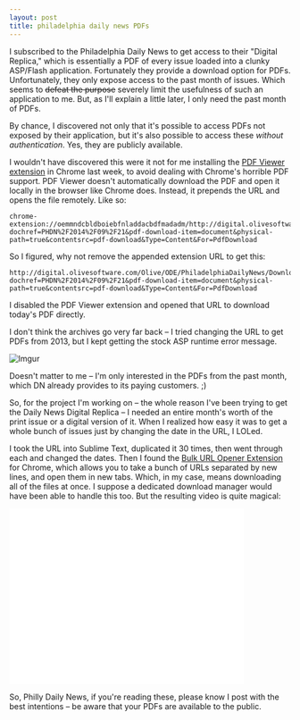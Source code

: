 ```yaml
---
layout: post
title: philadelphia daily news PDFs
---
```


I subscribed to the Philadelphia Daily News to get access to their "Digital Replica," which is essentially a PDF of every issue loaded into a clunky ASP/Flash application. Fortunately they provide a download option for PDFs. Unfortunately, they only expose access to the past month of issues. Which seems to ~~defeat the purpose~~ severely limit the usefulness of such an application to me. But, as I'll explain a little later, I only need the past month of PDFs.

By chance, I discovered not only that it's possible to access PDFs not exposed by their application, but it's also possible to access these *without authentication*. Yes, they are publicly available.

I wouldn't have discovered this were it not for me installing the [PDF Viewer extension](https://chrome.google.com/webstore/detail/pdf-viewer/oemmndcbldboiebfnladdacbdfmadadm?hl=en) in Chrome last week, to avoid dealing with Chrome's horrible PDF support. PDF Viewer doesn't automatically download the PDF and open it locally in the browser like Chrome does. Instead, it prepends the URL and opens the file remotely. Like so:

```
chrome-extension://oemmndcbldboiebfnladdacbdfmadadm/http://digital.olivesoftware.com/Olive/ODE/PhiladelphiaDailyNews/DownloadPdf.aspx?dochref=PHDN%2F2014%2F09%2F21&pdf-download-item=document&physical-path=true&contentsrc=pdf-download&Type=Content&For=PdfDownload
```

So I figured, why not remove the appended extension URL to get this:

```
http://digital.olivesoftware.com/Olive/ODE/PhiladelphiaDailyNews/DownloadPdf.aspx?dochref=PHDN%2F2014%2F09%2F21&pdf-download-item=document&physical-path=true&contentsrc=pdf-download&Type=Content&For=PdfDownload
```

I disabled the PDF Viewer extension and opened that URL to download today's PDF directly.

I don't think the archives go very far back – I tried changing the URL to get PDFs from 2013, but I kept getting the stock ASP runtime error message.

![Imgur](http://i.imgur.com/izh6s0u.png)

Doesn't matter to me – I'm only interested in the PDFs from the past month, which DN already provides to its paying customers. ;)

So, for the project I'm working on – the whole reason I've been trying to get the Daily News Digital Replica – I needed an entire month's worth of the print issue or a digital version of it. When I realized how easy it was to get a whole bunch of issues just by changing the date in the URL, I LOLed.

I took the URL into Sublime Text, duplicated it 30 times, then went through each and changed the dates. Then I found the [Bulk URL Opener Extension](https://chrome.google.com/webstore/detail/bulk-url-opener-extension/hgenngnjgfkdggambccohomebieocekm?hl=en) for Chrome, which allows you to take a bunch of URLs separated by new lines, and open them in new tabs. Which, in my case, means downloading all of the files at once. I suppose a dedicated download manager would have been able to handle this too. But the resulting video is quite magical:

<iframe width="420" height="315" src="//www.youtube.com/embed/k01-VRZf6oE" frameborder="0" allowfullscreen></iframe>

So, Philly Daily News, if you're reading these, please know I post with the best intentions – be aware that your PDFs are available to the public.
